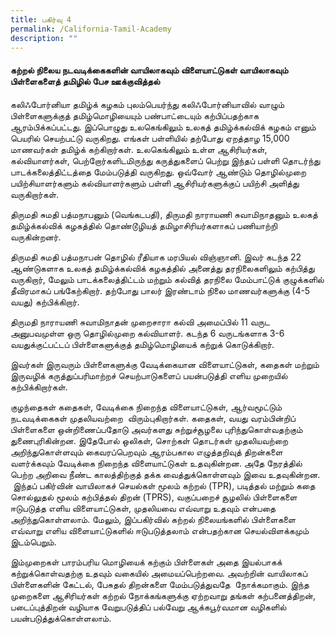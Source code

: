 ```yaml
---
title: பகிர்வு 4
permalink: /California-Tamil-Academy
description: ""
---
```


#### **கற்றல் நிலைய நடவடிக்கைகளின் வாயிலாகவும் விளையாட்டுகள் வாயிலாகவும் பிள்ளைகளைத் தமிழில் பேச ஊக்குவித்தல்**

கலிஃபோர்னியா தமிழ்க் கழகம் புலம்பெயர்ந்து கலிஃபோர்னியாவில் வாழும் பிள்ளைகளுக்குத் தமிழ்மொழியையும் பண்பாட்டையும் கற்பிப்பதற்காக ஆரம்பிக்கப்பட்டது. இப்பொழுது உலகெங்கிலும் உலகத் தமிழ்க்கல்விக் கழகம் எனும் பெயரில் செயற்பட்டு வருகிறது. எங்கள் பள்ளியில் தற்போது ஏறத்தாழ 15,000 மாணவர்கள் தமிழ்க் கற்கிறார்கள். உலகெங்கிலும் உள்ள ஆசிரியர்கள், கல்வியாளர்கள், பெற்றோர்களிடமிருந்து கருத்துகளைப் பெற்று இந்தப் பள்ளி தொடர்ந்து பாடக்கலைத்திட்டத்தை மேம்படுத்தி வருகிறது. ஒவ்வோர் ஆண்டும் தொழில்முறை பயிற்சியாளர்களும் கல்வியாளர்களும் பள்ளி ஆசிரியர்களுக்குப் பயிற்சி அளித்து வருகிறார்கள்.

திருமதி சுமதி பத்மநாபனும் (வெங்கடபதி), திருமதி நாராயணி சுவாமிநாதனும் உலகத் தமிழ்க்கல்விக் கழகத்தில் தொண்டூழியத் தமிழாசிரியர்களாகப் பணியாற்றி வருகின்றனர்.

திருமதி சுமதி பத்மநாபன் தொழில் ரீதியாக மரபியல் விஞ்ஞானி. இவர் கடந்த 22 ஆண்டுகளாக உலகத் தமிழ்க்கல்விக் கழகத்தில் அனைத்து தரநிலைகளிலும் கற்பித்து வருகிறார், மேலும் பாடக்கலைத்திட்டம் மற்றும் கல்வித் தரநிலை மேம்பாட்டுக் குழுக்களில் தீவிரமாகப் பங்கேற்கிறார். தற்போது பாலர் இரண்டாம் நிலை மாணவர்களுக்கு (4-5 வயது) கற்பிக்கிறார்.

திருமதி நாராயணி சுவாமிநாதன் முறைசாரா கல்வி அமைப்பில் 11 வருட அனுபவமுள்ள ஒரு தொழில்முறை கல்வியாளர். கடந்த 6 வருடங்களாக 3-6 வயதுக்குட்பட்டப் பிள்ளைகளுக்குத் தமிழ்மொழியைக் கற்றுக் கொடுக்கிறார்.

இவர்கள் இருவரும் பிள்ளைகளுக்கு வேடிக்கையான விளையாட்டுகள், கதைகள் மற்றும் இருவழிக் கருத்துப்பரிமாற்றச் செயற்பாடுகளைப் பயன்படுத்தி எளிய முறையில் கற்பிக்கிறார்கள்.

குழந்தைகள் கதைகள், வேடிக்கை நிறைந்த விளையாட்டுகள், ஆர்வமூட்டும் நடவடிக்கைகள் முதலியவற்றை  விரும்புகிறார்கள். கதைகள், வயது வரம்பின்றிப் பிள்ளைகளை ஒன்றிணைப்பதோடு அவர்களது சுற்றுச்சூழலை புரிந்துகொள்வதற்கும் துணைபுரிகின்றன. இதேபோல் ஒலிகள், சொற்கள் தொடர்கள் முதலியவற்றை அறிந்துகொள்ளவும் கைவரப்பெறவும் ஆரம்பகால எழுத்தறிவுத் திறன்களை வளர்க்கவும் வேடிக்கை நிறைந்த விளையாட்டுகள் உதவுகின்றன. அதே நேரத்தில் பெற்ற அறிவை நீண்ட காலத்திற்குத் தக்க வைத்துக்கொள்ளவும் இவை உதவுகின்றன.  இந்தப் பகிர்வின் வாயிலாகச் செயல்கள் மூலம் கற்றல் (TPR), படித்தல் மற்றும் கதை சொல்லுதல் மூலம் கற்பித்தல் திறன் (TPRS), வகுப்பறைச் சூழலில் பிள்ளைகளை ஈடுபடுத்த எளிய விளையாட்டுகள், முதலியவை எவ்வாறு உதவும் என்பதை அறிந்துகொள்ளலாம். மேலும், இப்பகிர்வில் கற்றல் நிலையங்களில் பிள்ளைகளை எவ்வாறு எளிய விளையாட்டுகளில் ஈடுபடுத்தலாம் என்பதற்கான செயல்விளக்கமும் இடம்பெறும்.

இம்முறைகள் பாரம்பரிய மொழியைக் கற்கும் பிள்ளைகள் அதை இயல்பாகக் கற்றுக்கொள்வதற்கு உதவும் வகையில் அமையப்பெற்றவை. அவற்றின் வாயிலாகப் பிள்ளைகளின் கேட்டல், பேசுதல் திறன்களை மேம்படுத்துவதே  நோக்கமாகும். இந்த முறைகளை ஆசிரியர்கள் கற்றல் நோக்கங்களுக்கு ஏற்றவாறு தங்கள் கற்பனைத்திறன், படைப்புத்திறன் வழியாக வேறுபடுத்திப் பல்வேறு ஆக்கபூர்வமான வழிகளில் பயன்படுத்துக்கொள்ளலாம்.